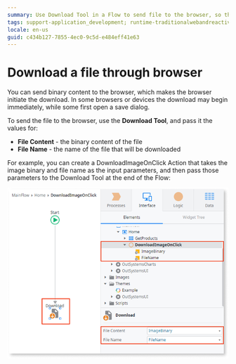 ```yaml
---
summary: Use Download Tool in a Flow to send file to the browser, so the users can download the file through the browser built-in download feature.
tags: support-application_development; runtime-traditionalwebandreactiveweb;
locale: en-us
guid: c434b127-7855-4ec0-9c5d-e484eff41e63
---
```


# Download a file through browser

You can send binary content to the browser, which makes the browser initiate the download. In some browsers or devices the download may begin immediately, while some first open a save dialog.

To send the file to the browser, use the **Download Tool**, and pass it the values for:

* **File Content** - the binary content of the file
* **File Name** - the name of the file that will be downloaded

For example, you can create a DownloadImageOnClick Action that takes the image binary and file name as the input parameters, and then pass those parameters to the Download Tool at the end of the Flow:

![Adding link](<images/download-binary-example.png?width=600>)
